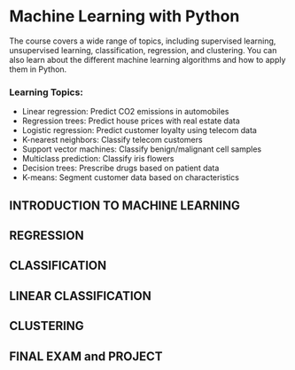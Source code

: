 # Machine Learning with Python

The course covers a wide range of topics, including supervised learning, unsupervised learning, classification, regression, and clustering. You can also learn about the different machine learning algorithms and how to apply them in Python.

### Learning Topics:
- Linear regression: Predict CO2 emissions in automobiles
- Regression trees: Predict house prices with real estate data
- Logistic regression: Predict customer loyalty using telecom data
- K-nearest neighbors: Classify telecom customers
- Support vector machines: Classify benign/malignant cell samples
- Multiclass prediction: Classify iris flowers
- Decision trees: Prescribe drugs based on patient data
- K-means: Segment customer data based on characteristics


## INTRODUCTION TO MACHINE LEARNING 


## REGRESSION


## CLASSIFICATION


## LINEAR CLASSIFICATION


## CLUSTERING


## FINAL EXAM and PROJECT